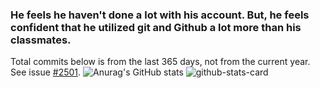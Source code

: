 ### He feels he haven't done a lot with his account. But, he feels confident that he utilized git and Github a lot more than his classmates. 
Total commits below is from the last 365 days, not from the current year. See issue [#2501](https://github.com/anuraghazra/github-readme-stats/issues/2501).
![Anurag's GitHub stats](https://github-readme-stats.vercel.app/api?username=Hakase-Hamdani)
![github-stats-card](https://kasroudra-stats-card.onrender.com/user?user=Hakase-Hamdani)
